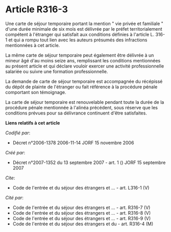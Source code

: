 # Article R316-3

Une carte de séjour temporaire portant la mention " vie privée et familiale " d'une durée minimale de six mois est délivrée
par le préfet territorialement compétent à l'étranger qui satisfait aux conditions définies à l'article L. 316-1 et qui a
rompu tout lien avec les auteurs présumés des infractions mentionnées à cet article. 

La même carte de séjour temporaire peut également être délivrée à un mineur âgé d'au moins seize ans, remplissant les
conditions mentionnées au présent article et qui déclare vouloir exercer une activité professionnelle salariée ou suivre une
formation professionnelle. 

La demande de carte de séjour temporaire est accompagnée du récépissé du dépôt de plainte de l'étranger ou fait référence à
la procédure pénale comportant son témoignage. 

La carte de séjour temporaire est renouvelable pendant toute la durée de la procédure pénale mentionnée à l'alinéa précédent,
sous réserve que les conditions prévues pour sa délivrance continuent d'être satisfaites.

**Liens relatifs à cet article**

_Codifié par_:

  - Décret n°2006-1378 2006-11-14 JORF 15 novembre 2006

_Créé par_:

  - Décret n°2007-1352 du 13 septembre 2007 - art. 1 () JORF 15 septembre 2007

_Cite_:

  - Code de l'entrée et du séjour des étrangers et ... - art. L316-1 (V)

_Cité par_:

  - Code de l'entrée et du séjour des étrangers et ... - art. R316-7 (V)
  - Code de l'entrée et du séjour des étrangers et ... - art. R316-8 (V)
  - Code de l'entrée et du séjour des étrangers et ... - art. R316-9 (V)
  - Code de l'entrée et du séjour des étrangers et du  - art. R316-4 (M)
